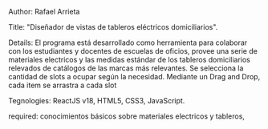 Author: Rafael Arrieta

Title: 
        "Diseñador de vistas de tableros eléctricos domiciliarios".

Details:
        El programa está desarrollado como herramienta para colaborar con
    los estudiantes y docentes de escuelas de oficios, provee una serie de 
    materiales electricos y las medidas estándar de los tableros domiciliarios 
    relevados de catálogos de las marcas más relevantes.
        Se selecciona la cantidad de slots a ocupar según la necesidad.
        Mediante un Drag and Drop, cada item se arrastra a cada slot

Tegnologies: ReactJS v18, HTML5, CSS3, JavaScript.

required: conocimientos básicos sobre materiales electricos y tableros,